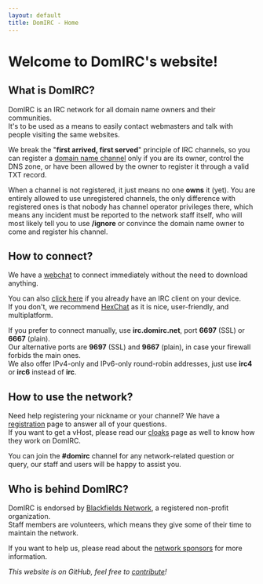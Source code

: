 ```yaml
---
layout: default
title: DomIRC - Home
---
```


# Welcome to DomIRC's website!


## What is DomIRC?

DomIRC is an IRC network for all domain name owners and their communities.  
It's to be used as a means to easily contact webmasters and talk with people visiting the same websites.  

We break the "**first arrived, first served**" principle of IRC channels, so you can register
a [domain name channel](/registration/#domain-name-channels) only if you are its owner, control
the DNS zone, or have been allowed by the owner to register it through a valid TXT record.  

When a channel is not registered, it just means no one **owns** it (yet).
You are entirely allowed to use unregistered channels, the only difference with registered
ones is that nobody has channel operator privileges there, which means any incident must be
reported to the network staff itself, who will most likely tell you to use **/ignore** or 
convince the domain name owner to come and register his channel.


## How to connect?

We have a [webchat](/webchat) to connect immediately without the need to download anything.  

You can also [click here](ircs://irc.domirc.net:6697) if you already have an IRC client on your device.  
If you don't, we recommend [HexChat](https://hexchat.github.io/) as it is nice, user-friendly, and multiplatform.  

If you prefer to connect manually, use **irc.domirc.net**, port **6697** (SSL) or **6667** (plain).  
Our alternative ports are **9697** (SSL) and **9667** (plain), in case your firewall forbids the main ones.  
We also offer IPv4-only and IPv6-only round-robin addresses, just use **irc4** or **irc6** instead of **irc**.  


## How to use the network?

Need help registering your nickname or your channel? We have a [registration](/registration) page to answer all of your questions.  
If you want to get a vHost, please read our [cloaks](/cloaks) page as well to know how they work on DomIRC.  

You can join the **#domirc** channel for any network-related question or query, our staff and users will be happy to assist you.  


## Who is behind DomIRC?

DomIRC is endorsed by [Blackfields Network](/about/#parent-organization), a registered non-profit organization.  
Staff members are volunteers, which means they give some of their time to maintain the network.

If you want to help us, please read about the [network sponsors](/about/#network-sponsors) for more information.  


*This website is on GitHub, feel free to [contribute](https://github.com/DomIRC/domirc.github.io)!*
